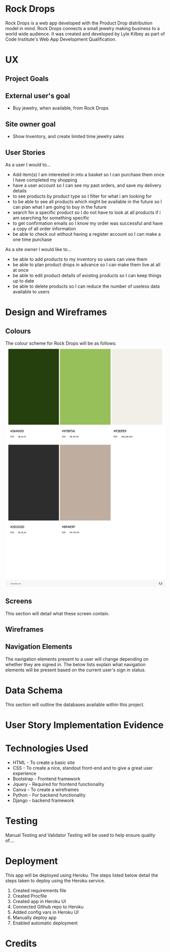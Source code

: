 # Rock Drops

Rock Drops is a web app developed with the Product Drop distribution model in mind. Rock Drops connects a small jewelry making business to a world wide audience. It was created and developed by Lyle Kilbey as part of Code Institute's Web App Development Qualification. 

# UX
## Project Goals


## External user's goal
- Buy jewelry, when available, from Rock Drops

## Site owner goal
- Show Inventory, and create limited time jewelry sales  


## User Stories

As a user I would to...
- Add item(s) I am interested in into a basket so I can purchase them once I have completed my shopping
- have a user account so I can see my past orders, and save my delivery details
- to see products by product type so I filter for what i am looking for
- to be able to see all products which might be available in the future so I can plan what I am going to buy in the future
- search for a specific product so I do not have to look at all products if i am searching for something specific
- to get confirmation emails so I know my order was successful and have a copy of all order information
- be able to check out without having a register account so I can make a one time purchase

As a site owner I would like to...
- be able to add products to my inventory so users can view them
- be able to plan product drops in advance so I can make them live at all at once
- be able to edit product details of existing products so I can keep things up to date
- be able to delete products so I can reduce the number of useless data available to users



# Design and Wireframes
## Colours
The colour scheme for Rock Drops will be as follows:
![Rock Drops Colour Theme](readme_assets/AdobeColor-Rock%20Drop.jpeg)


## Screens
This section will detail what these screen contain.

## Wireframes

## Navigation Elements
The navigation elements present to a user will change depending on whether they are signed in. The below lists explain what navigation elements will be present based on the current user's sign in status. 

# Data Schema
This section will outline the databases available within this project.

# User Story Implementation Evidence

# Technologies Used
- HTML - To create a basic site
- CSS - To create a nice, standout front-end and to give a great user experience
- Bootstrap - Frontend framework  
- Jquery - Required for frontend functionality
- Canva - To create a wireframes
- Python - For backend functionality
- Django - backend framework
# Testing
Manual Testing and Validator Testing will be used to help ensure quality of....
# Deployment
This app will be deployed using Heroku. The steps listed below detail the steps taken to deploy using the Heroku service. 
1. Created requirements file
2. Created Procfile
3. Created app in Heroku UI
4. Connected Github repo to Heroku
5. Added config vars in Heroku UI
6. Manually deploy app
7. Enabled automatic deployment

# Credits

